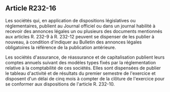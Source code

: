 Article R232-16
----
Les sociétés qui, en application de dispositions législatives ou réglementaires,
publient au Journal officiel ou dans un journal habilité à recevoir des annonces
légales un ou plusieurs des documents mentionnés aux articles R. 232-9 à R.
232-12 peuvent se dispenser de les publier à nouveau, à condition d'indiquer au
Bulletin des annonces légales obligatoires la référence de la publication
antérieure.

Les sociétés d'assurance, de réassurance et de capitalisation publient leurs
comptes annuels suivant des modèles types fixés par la réglementation relative à
la comptabilité de ces sociétés. Elles sont dispensées de publier le tableau
d'activité et de résultats du premier semestre de l'exercice et disposent d'un
délai de cinq mois à compter de la clôture de l'exercice pour se conformer aux
dispositions de l'article R. 232-10.
